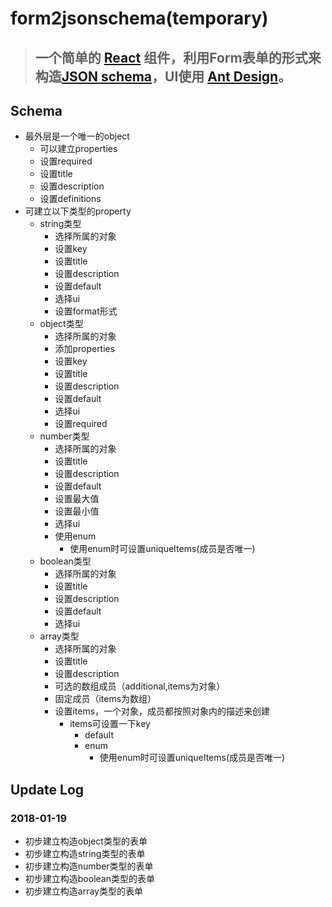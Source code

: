 # form2jsonschema(temporary)

> ## 一个简单的 [React](http://facebook.github.io/react/) 组件，利用Form表单的形式来构造[JSON schema](http://jsonschema.net/)，UI使用 [Ant Design](https://ant.design/index-cn)。

## Schema

- 最外层是一个唯一的object
  - 可以建立properties
  - 设置required
  - 设置title
  - 设置description
  - 设置definitions
- 可建立以下类型的property
  - string类型
    - 选择所属的对象
    - 设置key
    - 设置title
    - 设置description
    - 设置default
    - 选择ui
    - 设置format形式
  - object类型
    - 选择所属的对象
    - 添加properties
    - 设置key
    - 设置title
    - 设置description
    - 设置default
    - 选择ui
    - 设置required
  - number类型
    - 选择所属的对象
    - 设置title
    - 设置description
    - 设置default
    - 设置最大值
    - 设置最小值
    - 选择ui
    - 使用enum
      - 使用enum时可设置uniqueItems(成员是否唯一)
  - boolean类型
    - 选择所属的对象
    - 设置title
    - 设置description
    - 设置default
    - 选择ui
  - array类型
    - 选择所属的对象
    - 设置title
    - 设置description
    - 可选的数组成员（additional,items为对象）
    - 固定成员（items为数组）
    - 设置items，一个对象，成员都按照对象内的描述来创建
      - items可设置一下key
        - default
        - enum
          - 使用enum时可设置uniqueItems(成员是否唯一)

## Update Log

### 2018-01-19

- 初步建立构造object类型的表单
- 初步建立构造string类型的表单
- 初步建立构造number类型的表单
- 初步建立构造boolean类型的表单
- 初步建立构造array类型的表单
